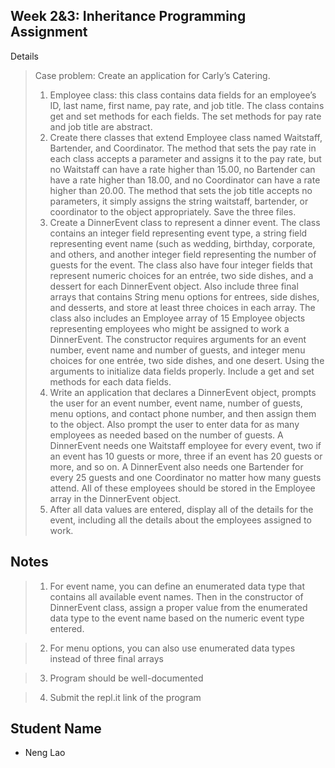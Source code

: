 ## Week 2&3: Inheritance Programming Assignment

Details
>Case problem: Create an application for Carly’s Catering.
>1. Employee class: this class contains data fields for an employee’s ID, last name, first name, pay rate, and job title. The class contains get and set methods for each fields. The set methods for pay rate and job title are abstract.
>2. Create there classes that extend Employee class named Waitstaff, Bartender, and Coordinator. The method that sets the pay rate in each class accepts a parameter and assigns it to the pay rate, but no Waitstaff can have a rate higher than 15.00, no Bartender can have a rate higher than 18.00, and no Coordinator can have a rate higher than 20.00. The method that sets the job title accepts no parameters, it simply assigns the string waitstaff, bartender, or coordinator to the object appropriately. Save the three files.
>3. Create a DinnerEvent class to represent a dinner event. The class contains an integer field representing event type, a string field representing event name (such as wedding, birthday, corporate, and others, and another integer field representing the number of guests for the event. The class also have four integer fields that represent numeric choices for an entrée, two side dishes, and a dessert for each DinnerEvent object. Also include three final arrays that contains String menu options for entrees, side dishes, and desserts, and store at least three choices in each array. The class also includes an Employee array of 15 Employee objects representing employees who might be assigned to work a DinnerEvent. The constructor requires arguments for an event number, event name and number of guests, and integer menu choices for one entrée, two side dishes, and one desert. Using the arguments to initialize data fields properly. Include a get and set methods for each data fields.
>4. Write an application that declares a DinnerEvent object, prompts the user for an event number, event name, number of guests, menu options, and contact phone number, and then assign them to the object. Also prompt the user to enter data for as many employees as needed based on the number of guests. A DinnerEvent needs one Waitstaff employee for every event, two if an event has 10 guests or more, three if an event has 20 guests or more, and so on. A DinnerEvent also needs one Bartender for every 25 guests and one Coordinator no matter how many guests attend. All of these employees should be stored in the Employee array in the DinnerEvent object.
>5. After all data values are entered, display all of the details for the event, including all the details about the employees assigned to work.

## Notes

>1. For event name, you can define an enumerated data type that contains all available event names. Then in the constructor of DinnerEvent class, assign a proper value from the enumerated data type to the event name based on the numeric event type entered.

>2. For menu options, you can also use enumerated data types instead of three final arrays

>3. Program should be well-documented

>4. Submit the repl.it link of the program

## Student Name

- Neng Lao
